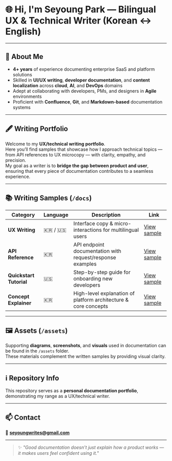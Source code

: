 # 🌐 Hi, I'm **Seyoung Park** — Bilingual UX & Technical Writer (Korean ↔ English)

---

## 🧭 About Me

- **4+ years** of experience documenting enterprise SaaS and platform solutions  
- Skilled in **UI/UX writing**, **developer documentation**, and **content localization** across **cloud**, **AI**, and **DevOps** domains  
- Adept at collaborating with developers, PMs, and designers in **Agile** environments  
- Proficient with **Confluence**, **Git**, and **Markdown-based** documentation systems  

---

## 🖋️ Writing Portfolio

Welcome to my **UX/technical writing portfolio**.  
Here you’ll find samples that showcase how I approach technical topics — from API references to UX microcopy — with clarity, empathy, and precision.  
My goal as a writer is to **bridge the gap between product and user**, ensuring that every piece of documentation contributes to a seamless experience.

---

## 📚 Writing Samples (`/docs`)

| Category | Language | Description | Link |
|-----------|-----------|-------------|------|
| **UX Writing** | 🇰🇷 / 🇺🇸 | Interface copy & micro-interactions for multilingual users | [View sample](.docs/samples/ux-writing/) |
| **API Reference** | 🇰🇷 | API endpoint documentation with request/response examples | [View sample](./docs/api-reference.md) |
| **Quickstart Tutorial** | 🇺🇸 | Step-by-step guide for onboarding new developers | [View sample](./docs/quickstart-tutorial.md) |
| **Concept Explainer** | 🇰🇷 | High-level explanation of platform architecture & core concepts | [View sample](./docs/concept-explainer.md) |

---

## 🖼️ Assets (`/assets`)

Supporting **diagrams**, **screenshots**, and **visuals** used in documentation can be found in the `/assets` folder.  
These materials complement the written samples by providing visual clarity.

---

## ℹ️ Repository Info

This repository serves as a **personal documentation portfolio**, demonstrating my range as a UX/technical writer.

---

## 📫 Contact

📧 **seyoungwrites@gmail.com**

---

> ✨ *"Good documentation doesn’t just explain how a product works — it makes users feel confident using it."*
